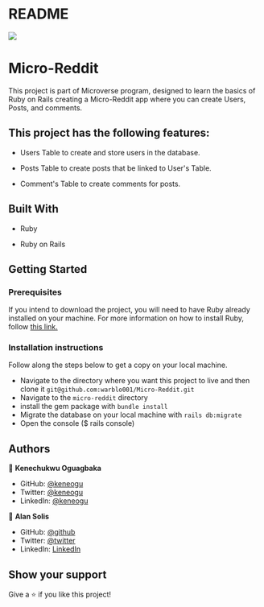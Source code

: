 # README

![](https://img.shields.io/badge/Microverse-blueviolet)

# Micro-Reddit

This project is part of Microverse program, designed to learn the basics of Ruby on Rails creating a Micro-Reddit app where you can create Users, Posts, and comments.


## This project has the following features:

- Users Table to create and store users in the database.

- Posts Table to create posts that be linked to User's Table.

- Comment's Table to create comments for posts.

## Built With

- Ruby

- Ruby on Rails

## Getting Started

### Prerequisites

If you intend to download the project, you will need to have Ruby already installed on your machine. For more information on how to install Ruby, follow [this link.](https://www.ruby-lang.org/en/downloads/)

### Installation instructions

Follow along the steps below to get a copy on your local machine.

- Navigate to the directory where you want this project to live and then clone it `git@github.com:warblo001/Micro-Reddit.git`
- Navigate to the `micro-reddit` directory
- install the gem package with `bundle install`
- Migrate the database on your local machine with `rails db:migrate`
- Open the console ($ rails console)

## Authors

👤 **Kenechukwu Oguagbaka**

- GitHub: [@keneogu](https://github.com/keneogu)
- Twitter: [@keneogu](https://twitter.com/keneogu)
- LinkedIn: [@keneogu](https://www.linkedin.com/in/kene-ogu)

👤 **Alan Solis**

- GitHub: [@github](https://github.com/warblo001)
- Twitter: [@twitter](https://twitter.com/Alan55572391)
- LinkedIn: [LinkedIn](https://www.linkedin.com/in/alan-solis)

## Show your support

Give a ⭐️ if you like this project!
